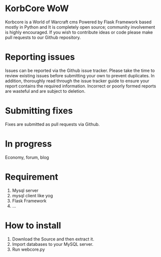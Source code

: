 # KorbCore WoW
Korbcore is a World of Warcraft cms Powered by Flask Framework based mostly in Python and It is completely open source; community involvement is highly encouraged. If you wish to contribute ideas or code please make pull requests to our Github repository.
# Reporting issues
Issues can be reported via the Github issue tracker. Please take the time to review existing issues before submitting your own to prevent duplicates.
In addition, thoroughly read through the issue tracker guide to ensure your report contains the required information. Incorrect or poorly formed reports are wasteful and are subject to deletion.
# Submitting fixes
Fixes are submitted as pull requests via Github.
# In progress
Economy, forum, blog
# Requirement
1. Mysql server
2. mysql client like yog
3. Flask Framework
4. ...
# How to install
1. Download the Source and then extract it.
2. Import databases to your MySQL server.
3. Run webcore.py
